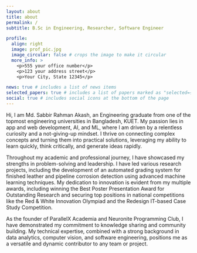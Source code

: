 ```yaml
---
layout: about
title: about
permalink: /
subtitle: B.Sc in Engineering, Researcher, Software Engineer 

profile:
  align: right
  image: prof_pic.jpg
  image_circular: false # crops the image to make it circular
  more_info: >
    <p>555 your office number</p>
    <p>123 your address street</p>
    <p>Your City, State 12345</p>

news: true # includes a list of news items
selected_papers: true # includes a list of papers marked as "selected={true}"
social: true # includes social icons at the bottom of the page
---
```


Hi, I am Md. Sabbir Rahman Akash, an Engineering graduate from one of the topmost engineering universities in Bangladesh, KUET. My passion lies in app and web development, AI, and ML, where I am driven by a relentless curiosity and a not-giving-up mindset. I thrive on connecting complex concepts and turning them into practical solutions, leveraging my ability to learn quickly, think critically, and generate ideas rapidly.

Throughout my academic and professional journey, I have showcased my strengths in problem-solving and leadership. I have led various research projects, including the development of an automated grading system for finished leather and pipeline corrosion detection using advanced machine learning techniques. My dedication to innovation is evident from my multiple awards, including winning the Best Poster Presentation Award for Outstanding Research and securing top positions in national competitions like the Red & White Innovation Olympiad and the Redesign IT-based Case Study Competition.

As the founder of ParallelX Academia and Neuronite Programming Club, I have demonstrated my commitment to knowledge sharing and community building. My technical expertise, combined with a strong background in data analytics, computer vision, and software engineering, positions me as a versatile and dynamic contributor to any team or project.
